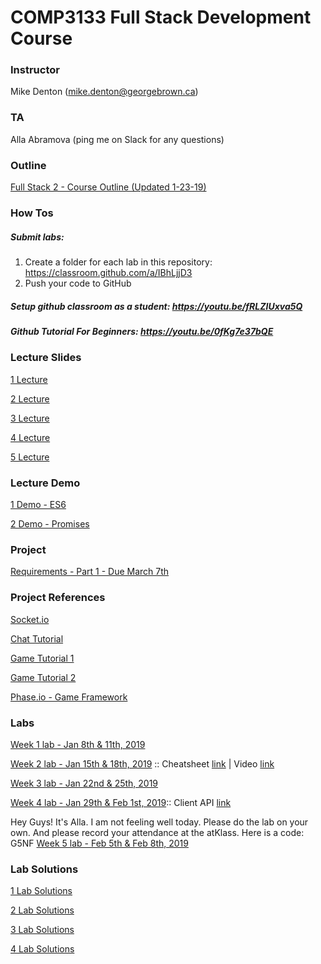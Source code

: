 # COMP3133 Full Stack Development Course

### Instructor
Mike Denton (mike.denton@georgebrown.ca)

### TA
Alla Abramova (ping me on Slack for any questions)

### Outline
[Full Stack 2 - Course Outline (Updated 1-23-19)](https://docs.google.com/document/d/1Y_0C2Y8vDZX2H89GH3jPWk_TYN5K-AY3JjbhgXXCCw8/edit?usp=sharing)

### How Tos

##### Submit labs: 
1. Create a folder for each lab in this repository: https://classroom.github.com/a/IBhLjjD3
2. Push your code to GitHub

##### Setup github classroom as a student: https://youtu.be/fRLZIUxva5Q

##### Github Tutorial For Beginners: https://youtu.be/0fKg7e37bQE


### Lecture Slides
[1 Lecture](https://drive.google.com/file/d/1fNjZSnZ5Rj_M6JJROWoVQzw-0G10gQ_x/view?usp=sharing)

[2 Lecture](https://drive.google.com/file/d/1HNCnsC-KzV_MQ2toxaAk2Lhi2t1_89jU/view?usp=sharing)

[3 Lecture](https://drive.google.com/file/d/1pJtjVpUC9PxGHa7hJ6qpMX8ZwFX8K3NU/view?usp=sharing)

[4 Lecture](https://drive.google.com/file/d/10CtLwqBKp6TU3NBmAszM9FzuOYiemFFv/view?usp=sharing)

[5 Lecture](https://drive.google.com/file/d/12Z9YEbhnXa-JFLhev1XVCIPyidh6-Duh/view?usp=sharing)

### Lecture Demo

[1 Demo - ES6](https://drive.google.com/file/d/1fBbQ_uolMvWEcpwKzV84rNuqcLCgv2wb/view?usp=sharing)

[2 Demo - Promises](https://drive.google.com/file/d/1kxL_pTi4aensu_5HTLGuUZtMuAwh-4MN/view?usp=sharing)

### Project 
[Requirements - Part 1 - Due March 7th](https://docs.google.com/document/d/18kcQY7bMoOGsYkC5Iq7XkQXBskD0YriT9NgTK4od6to/edit?usp=sharing)

### Project References
[Socket.io](https://socket.io/)

[Chat Tutorial](https://medium.com/@noufel.gouirhate/build-a-simple-chat-app-with-node-js-and-socket-io-ea716c093088)

[Game Tutorial 1](https://phaser.io/news/2017/03/socketio-multiplayer-tutorial)

[Game Tutorial 2](https://hackernoon.com/how-to-build-a-multiplayer-browser-game-4a793818c29b)

[Phase.io - Game Framework](http://phaser.io/)

### Labs

[Week 1 lab - Jan 8th & 11th, 2019](https://drive.google.com/file/d/1sfMYDI1C7qQjV9XsjuoSAuymxpxL-Abf/view?usp=sharing)

[Week 2 lab - Jan 15th & 18th, 2019](https://drive.google.com/file/d/1TJxGDvrF3WZD9WFIKQf9E-znoPGycExz/view?usp=sharing) :: Cheatsheet [link](https://developer.mozilla.org/en-US/docs/Web/JavaScript/Reference/Global_Objects/Array/filter#) | Video [link](https://www.youtube.com/watch?v=AfWYO8t7ed4)

[Week 3 lab - Jan 22nd & 25th, 2019](https://drive.google.com/file/d/1JdIrdoNDEsnvzXMODdcQ0uZai3Quoj7o/view?usp=sharing)

[Week 4 lab - Jan 29th & Feb 1st, 2019](https://docs.google.com/document/d/1sZzmGKvUfTzPKzG2b-ZX7Yd5xLe2CUCSb_MOcRFqLtI/edit?usp=sharing):: Client API [link](https://socket.io/docs/client-api/)

Hey Guys! It's Alla. I am not feeling well today. Please do the lab on your own. And please record your attendance at the atKlass. Here is a code: G5NF
[Week 5 lab - Feb 5th & Feb 8th, 2019](https://docs.google.com/document/d/1OjAMmPcwEQH9auwxzRtRnfD6xs0J2JIIS1j46PfncdA/edit?usp=sharing)

### Lab Solutions

[1 Lab Solutions](https://drive.google.com/file/d/1fQzd7Nr45hbosL9j9Li9vNaioqZ8P1nw/view?usp=sharing)

[2 Lab Solutions](https://drive.google.com/file/d/1VDzU5_q9_mHa9qJB2PyJWw6bOt3SMelv/view?usp=sharing)

[3 Lab Solutions](https://drive.google.com/file/d/1gocaT6_5PD6AwBSiOxt4pCIiSmQUhkgH/view?usp=sharing)

[4 Lab Solutions](https://drive.google.com/file/d/1delPsypqj6ac2wxMXOkFkDAyR7GyE76L/view?usp=sharing)
